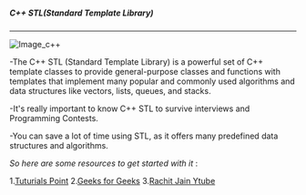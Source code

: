 ##### C++ STL(Standard Template Library)
----------------------------------

![Image_c++](https://upload.wikimedia.org/wikipedia/commons/1/18/ISO_C%2B%2B_Logo.svg)

-The C++ STL (Standard Template Library) is a powerful set of C++ template classes to provide general-purpose classes and functions with templates that implement many popular and commonly used algorithms and data structures like vectors, lists, queues, and stacks.

-It's really important to know C++ STL to survive interviews and Programming Contests.

-You can save a lot of time using STL, as it offers many predefined data structures and algorithms.

*So here are some resources to get started with it* :

1.[Tuturials Point](https://www.tutorialspoint.com/cplusplus/cpp_stl_tutorial.htm)
2.[Geeks for Geeks](https://www.geeksforgeeks.org/the-c-standard-template-library-stl/)
3.[Rachit Jain Ytube](https://www.youtube.com/watch?v=g-1Cn3ccwXY)